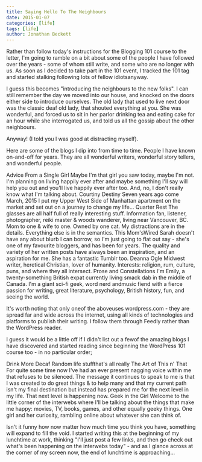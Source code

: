 ```yaml
---
title: Saying Hello To The Neighbours
date: 2015-01-07
categories: [life]
tags: [life]
author: Jonathan Beckett
---
```


Rather than follow today's instructions for the Blogging 101 course to the letter, I'm going to ramble on a bit about some of the people I have followed over the years - some of whom still write, and some who are no longer with us. As soon as I decided to take part in the 101 event, I tracked the 101 tag and started stalking following lots of fellow idiotsanyway.

I guess this becomes "introducing the neighbours to the new folks". I can still remember the day we moved into our house, and knocked on the doors either side to introduce ourselves. The old lady that used to live next door was the classic deaf old lady, that shouted everything at you. She was wonderful, and forced us to sit in her parlor drinking tea and eating cake for an hour while she interrogated us, and told us all the gossip about the other neighbours.

Anyway! (I told you I was good at distracting myself).

Here are some of the blogs I dip into from time to time. People I have known on-and-off for years. They are all wonderful writers, wonderful story tellers, and wonderful people.

Advice From a Single Girl Maybe I'm that girl you saw today, maybe I'm not. I'm planning on living happily ever after and maybe something I'll say will help you out and you'll live happily ever after too. And, no, I don't really know what I'm talking about. Courtiny Destiny Seven years ago come March, 2015 I put my Upper West Side of Manhattan apartment on the market and set out on a journey to change my life... Quarter Rest The glasses are all half full of really interesting stuff. Information fan, listener, photographer, reiki master & woods wanderer, living near Vancouver, BC. Mom to one & wife to one. Owned by one cat. My distractions are in the details. Everything else is in the semantics. This Mom'sWired Sarah doesn't have any about blurb I can borrow, so I'm just going to flat out say - she's one of my favourite bloggers, and has been for years. The quality and variety of her written posts have always been an inspiration, and an aspiration for me. She has a fantastic Tumblr too. Deanna Ogle Midwest writer, heretical Christian, lover of humanity. Interests: religion, rum, culture, puns, and where they all intersect. Prose and Constellations I'm Emily, a twenty-something British expat currently living smack dab in the middle of Canada. I'm a giant sci-fi geek, word nerd andmusic fiend with a fierce passion for writing, great literature, psychology, British history, fun, and seeing the world.

It's worth noting that only oneof the aboveuses wordpress.com - they are spread far and wide across the internet, using all kinds of technologies and platforms to publish their writing. I follow them through Feedly rather than the WordPress reader.

I guess it would be a little off if I didn't list out a fewof the amazing blogs I have discovered and started reading since beginning the WordPress 101 course too - in no particular order;

Drink More Decaf Random life stuffthat's all really  The Art of This n' That For quite some time now I've had an ever present nagging voice within me that refuses to be silenced. The message it continues to speak to me is that I was created to do great things & to help many and that my current path isn't my final destination but instead has prepared me for the next level in my life. That next level is happening now. Geek in the Girl Welcome to the little corner of the interwebs where I'll be talking about the things that make me happy: movies, TV, books, games, and other equally geeky things. One girl and her curiosity, rambling online about whatever she can think of.

Isn't it funny how now matter how much time you think you have, something will expand to fill the void. I started writing this at the beginning of my lunchtime at work, thinking "I'll just post a few links, and then go check out what's been happening on the interwebs today" - and as I glance across at the corner of my screen now, the end of lunchtime is approaching...